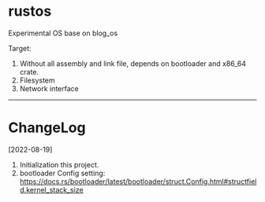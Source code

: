 # rustos
Experimental OS base on blog_os

Target:
1. Without all assembly and link file, depends on bootloader and x86_64 crate.
2. Filesystem
3. Network interface

---
# ChangeLog
[2022-08-19] 
1. Initialization this project.
2. bootloader Config setting: https://docs.rs/bootloader/latest/bootloader/struct.Config.html#structfield.kernel_stack_size

